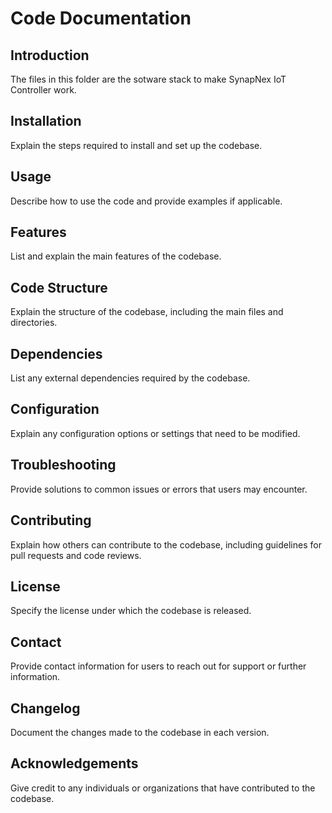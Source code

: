 # Code Documentation

## Introduction

The files in this folder are the sotware stack to make SynapNex IoT Controller work.

## Installation

Explain the steps required to install and set up the codebase.

## Usage

Describe how to use the code and provide examples if applicable.

## Features

List and explain the main features of the codebase.

## Code Structure

Explain the structure of the codebase, including the main files and directories.

## Dependencies

List any external dependencies required by the codebase.

## Configuration

Explain any configuration options or settings that need to be modified.

## Troubleshooting

Provide solutions to common issues or errors that users may encounter.

## Contributing

Explain how others can contribute to the codebase, including guidelines for pull requests and code reviews.

## License

Specify the license under which the codebase is released.

## Contact

Provide contact information for users to reach out for support or further information.

## Changelog

Document the changes made to the codebase in each version.

## Acknowledgements

Give credit to any individuals or organizations that have contributed to the codebase.

